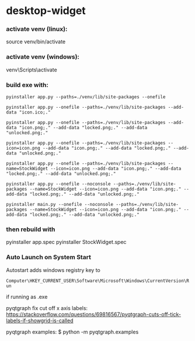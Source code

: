 # desktop-widget

### activate venv (linux):
source venv/bin/activate

### activate venv (windows):
venv\Scripts\activate

### build exe with:
`pyinstaller app.py --paths=./venv/lib/site-packages --onefile`

`pyinstaller app.py --onefile --paths=./venv/lib/site-packages --add-data "icon.ico;."`

`pyinstaller app.py --onefile --paths=./venv/lib/site-packages --add-data "icon.png;." --add-data "locked.png;." --add-data "unlocked.png;."`

`pyinstaller app.py --onefile --paths=./venv/lib/site-packages --icon=icon.png --add-data "icon.png;." --add-data "locked.png;." --add-data "unlocked.png;."`

`pyinstaller app.py --onefile --paths=./venv/lib/site-packages --name=StockWidget --icon=icon.png --add-data "icon.png;." --add-data "locked.png;." --add-data "unlocked.png;."`

`pyinstaller app.py --onefile --noconsole --paths=./venv/lib/site-packages --name=StockWidget --icon=icon.png --add-data "icon.png;." --add-data "locked.png;." --add-data "unlocked.png;."`

`pyinstaller main.py --onefile --noconsole --paths=./venv/lib/site-packages --name=StockWidget --icon=icon.png --add-data "icon.png;." --add-data "locked.png;." --add-data "unlocked.png;."`

### then rebuild with
pyinstaller app.spec
pyinstaller StockWidget.spec

### Auto Launch on System Start
Autostart adds windows registry key to 

```Computer\HKEY_CURRENT_USER\Software\Microsoft\Windows\CurrentVersion\Run```

if running as .exe

pyqtgraph fix cut off x axis labels:
https://stackoverflow.com/questions/69816567/pyqtgraph-cuts-off-tick-labels-if-showgrid-is-called

pyqtgraph examples:
$ python -m pyqtgraph.examples